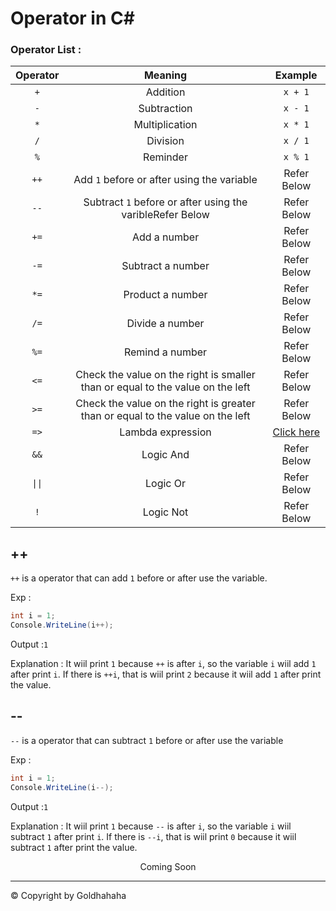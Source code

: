 # Operator in C#
### Operator List :
|Operator|Meaning|Example|
|:--------:|:-----:|:----:|
|`+`|   Addition   |`x + 1`|
|`-`|Subtraction|`x - 1`|
|`*`|Multiplication|`x * 1`|
|`/`|Division|`x / 1`|
|`%`|Reminder|`x % 1`|
|`++`|Add `1` before or after using the variable|Refer Below|
|`--`|Subtract `1` before or after using the varibleRefer Below|Refer Below|
|`+=`|Add a number|Refer Below|
|`-=`|Subtract a number|Refer Below|
|`*=`|Product a number|Refer Below|
|`/=`|Divide a number|Refer Below|
|`%=`|Remind a number|Refer Below|
|`<=`|Check the value on the right is smaller than or equal to the value on the left|Refer Below|
|`>=`|Check the value on the right is greater than or equal to the value on the left|Refer Below|
|`=>`|Lambda expression|[Click here](https://github.com/Goldhahaha/Unity/blob/master/My%20C%23%20learning%20experience/return.md)|
|`&&`|Logic And|Refer Below|
|<code>&#124;&#124;</code>|Logic Or|Refer Below|
|`!`|Logic Not|Refer Below|
</a>

## ++
`++` is a operator that can add `1` before or after use the variable.

Exp :
```cs
int i = 1;
Console.WriteLine(i++);
```

Output :`1`

Explanation : It wiil print `1` because `++` is after `i`, so the variable `i` wiil add `1` after print `i`. If there is `++i`, that is wiil print `2` because it wiil add `1` after print the value.

## --
`--` is a operator that can subtract `1` before or after use the variable

Exp :
```cs
int i = 1;
Console.WriteLine(i--);
```

Output :`1`

Explanation : It wiil print `1` because `--` is after `i`, so the variable `i` wiil subtract `1` after print `i`. If there is `--i`, that is wiil print `0` because it wiil subtract `1` after print the value.
<p align="center">
Coming Soon
<p>
  
------
© Copyright by Goldhahaha



